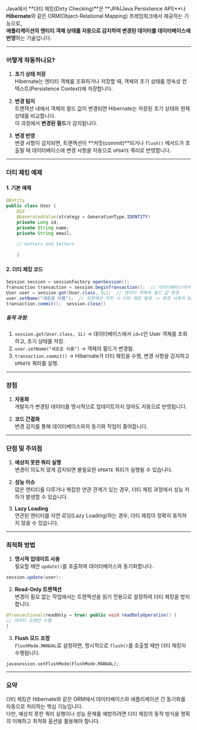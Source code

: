 Java에서 **더티 체킹(Dirty Checking)**은 **JPA(Java Persistence API)**나 **Hibernate**와 같은 ORM(Object-Relational Mapping) 프레임워크에서 제공하는 기능으로,  
**애플리케이션의 엔티티 객체 상태를 자동으로 감지하여 변경된 데이터를 데이터베이스에 반영**하는 기술입니다.

---

### **어떻게 작동하나요?**

1. **초기 상태 저장**  
    Hibernate는 엔티티 객체를 조회하거나 저장할 때, 객체의 초기 상태를 영속성 컨텍스트(Persistence Context)에 저장합니다.
    
2. **변경 탐지**  
    트랜잭션 내에서 객체의 필드 값이 변경되면 Hibernate는 저장된 초기 상태와 현재 상태를 비교합니다.  
    이 과정에서 **변경된 필드**가 감지됩니다.
    
3. **변경 반영**  
    변경 사항이 감지되면, 트랜잭션이 **커밋(commit)**되거나 `flush()` 메서드가 호출될 때 데이터베이스에 변경 사항을 자동으로 `UPDATE` 쿼리로 반영합니다.
    

---

### **더티 체킹 예제**

#### 1. **기본 예제**

```java
@Entity 
public class User {     
	@Id    
	@GeneratedValue(strategy = GenerationType.IDENTITY)     
	private Long id;      
	private String name;      
	private String email;   
	   
	// Getters and Setters 
	
	}
```



#### 2. **더티 체킹 코드**

```java
Session session = sessionFactory.openSession(); 
Transaction transaction = session.beginTransaction();  // 데이터베이스에서 엔티티 조회 
User user = session.get(User.class, 1L);  // 엔티티 객체의 필드 값 변경 
user.setName("새로운 이름");  // 트랜잭션 커밋 시 더티 체킹 발생 -> 변경 사항이 DB에 반영됨 
transaction.commit();  session.close()
```

##### **동작 과정**:

1. `session.get(User.class, 1L)` → 데이터베이스에서 `id=1`인 User 객체를 조회하고, 초기 상태를 저장.
2. `user.setName("새로운 이름")` → 객체의 필드가 변경됨.
3. `transaction.commit()` → Hibernate가 더티 체킹을 수행, 변경 사항을 감지하고 `UPDATE` 쿼리를 실행.

---

### **장점**

1. **자동화**  
    개발자가 변경된 데이터를 명시적으로 업데이트하지 않아도 자동으로 반영됩니다.
    
2. **코드 간결화**  
    변경 감지를 통해 데이터베이스와의 동기화 작업이 줄어듭니다.
    

---

### **단점 및 주의점**

1. **예상치 못한 쿼리 실행**  
    변경이 의도치 않게 감지되면 불필요한 `UPDATE` 쿼리가 실행될 수 있습니다.
    
2. **성능 이슈**  
    많은 엔티티를 다루거나 복잡한 연관 관계가 있는 경우, 더티 체킹 과정에서 성능 저하가 발생할 수 있습니다.
    
3. **Lazy Loading**  
    연관된 엔티티를 지연 로딩(Lazy Loading)하는 경우, 더티 체킹이 정확히 동작하지 않을 수 있습니다.
    

---

### **최적화 방법**

1. **명시적 업데이트 사용**  
    필요할 때만 `update()`를 호출하여 데이터베이스와 동기화합니다.
    
```java
session.update(user);
```
    
2. **Read-Only 트랜잭션**  
    변경이 필요 없는 작업에서는 트랜잭션을 읽기 전용으로 설정하여 더티 체킹을 방지합니다.
    
```java
@Transactional(readOnly = true) public void readOnlyOperation() {     
// 데이터 조회만 수행 
}
```
    
3. **Flush 모드 조정**  
    `FlushMode.MANUAL`로 설정하면, 명시적으로 `flush()`를 호출할 때만 더티 체킹이 수행됩니다.
```
javasession.setFlushMode(FlushMode.MANUAL);
```
    

---

### **요약**

더티 체킹은 Hibernate와 같은 ORM에서 데이터베이스와 애플리케이션 간 동기화를 자동으로 처리하는 핵심 기능입니다.  
다만, 예상치 못한 쿼리 실행이나 성능 문제를 예방하려면 더티 체킹의 동작 방식을 명확히 이해하고 최적화 옵션을 활용해야 합니다.
